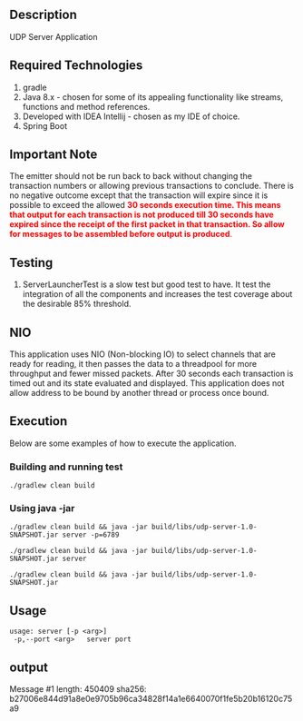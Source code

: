 ## Description

UDP Server Application

## Required Technologies
1. gradle
2. Java 8.x - chosen for some of its appealing functionality like streams, functions and method references.
3. Developed with IDEA Intellij - chosen as my IDE of choice.
4. Spring Boot

## Important Note

The emitter should not be run back to back without changing the transaction numbers or allowing previous transactions to
conclude. There is no negative outcome except that the transaction will expire since it is possible to exceed the allowed
<span style="color:red">**30 seconds execution time. This means that output for each transaction is not produced till 30 seconds have
expired since the receipt of the first packet in that transaction. So allow for messages to be assembled before output is produced**.</span>


## Testing

1. ServerLauncherTest is a slow test but good test to have. It test the integration of all the components
and increases the test coverage about the desirable 85% threshold.

## NIO

This application uses NIO (Non-blocking IO) to select channels that are ready for reading, it then passes the data to a threadpool for more
throughput and fewer missed packets. After 30 seconds each transaction is timed out and its state evaluated and displayed.
This application does not allow address to be bound by another thread or process once bound.

## Execution
Below are some examples of how to execute the application.

### Building and running test

```
./gradlew clean build
```

### Using java -jar

```
./gradlew clean build && java -jar build/libs/udp-server-1.0-SNAPSHOT.jar server -p=6789

```


```
./gradlew clean build && java -jar build/libs/udp-server-1.0-SNAPSHOT.jar server
```

```
./gradlew clean build && java -jar build/libs/udp-server-1.0-SNAPSHOT.jar
```

## Usage
```
usage: server [-p <arg>]
 -p,--port <arg>   server port

```

## output
Message #1 length: 450409 sha256: b27006e844d91a8e0e9705b96ca34828f14a1e6640070f1fe5b20b16120c75a9